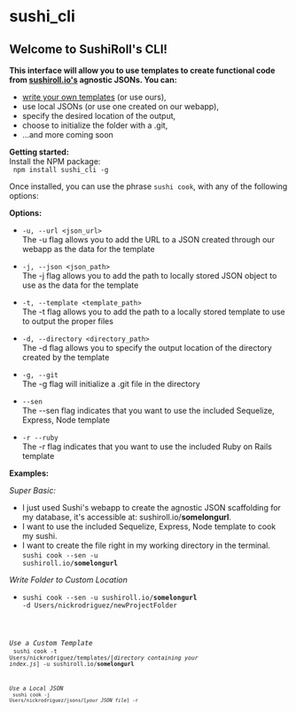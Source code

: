 # sushi_cli

<h2><strong>Welcome to SushiRoll's CLI!</strong></h2>

<strong>This interface will allow you to use templates to create functional code from <a href="https://github.com/Abazhenov/Sushi">sushiroll.io's</a> agnostic JSONs. You can:</strong>
- <a href="https://github.com/nrod80/sushi_cli/blob/master/template_guide.md"> write your own templates</a> (or use ours),
- use local JSONs (or use one created on our webapp),
- specify the desired location of the output,
- choose to initialize the folder with a .git,
- ...and more coming soon

<strong>Getting started:</strong> <br />
  Install the NPM package: <br />
  <code> npm install sushi_cli -g </code><br />


Once installed, you can use the phrase <code>sushi cook</code>, with any of the following options:

 <strong>Options:</strong>

  - <code>-u, --url \<json_url\></code> <br />
    The -u flag allows you to add the URL to a JSON created through our webapp as the data for the template

  - <code>-j, --json \<json_path\></code> <br />
    The -j flag allows you to add the path to locally stored JSON object to use as the data for the template

  - <code>-t, --template \<template_path\></code> <br />
    The -t flag allows you to add the path to a locally stored template to use to output the proper files

  - <code>-d, --directory \<directory_path\></code> <br />
    The -d flag allows you to specify the output location of the directory created by the template

  - <code>-g, --git</code> <br />
    The -g flag will initialize a .git file in the directory

  - <code>--sen</code> <br />
    The --sen flag indicates that you want to use the included Sequelize, Express, Node template

  - <code>-r --ruby </code> <br />
    The -r flag indicates that you want to use the included Ruby on Rails template


<strong>Examples:</strong><br />

  _Super Basic:_ <br />
  - I just used Sushi's webapp to create the agnostic JSON scaffolding for my database, it's accessible at: sushiroll.io/**somelongurl**. <br />
  - I want to use the included Sequelize, Express, Node template to cook my sushi.<br />
  - I want to create the file right in my working directory in the terminal.<br />
  <code>sushi cook --sen -u sushiroll.io/**somelongurl**</code><br />

  _Write Folder to Custom Location_ <br />
  - <code>sushi cook --sen -u sushiroll.io/**somelongurl** -d Users/nickrodriguez/newProjectFolder<br />

  _Use a Custom Template_ <br />
  <code>sushi cook -t Users/nickrodriguez/templates/[*directory containing your index.js*] -u sushiroll.io/**somelongurl**<br />

  _Use a Local JSON_ <br />
  <code>sushi cook -j Users/nickrodriguez/jsons/[*your JSON file*] -r<br />
